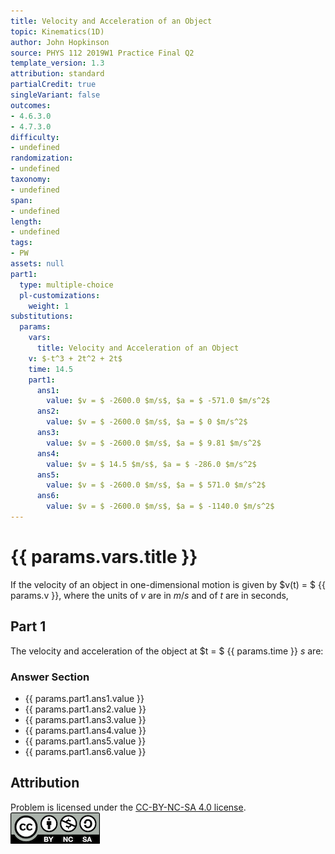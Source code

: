 ```yaml
---
title: Velocity and Acceleration of an Object
topic: Kinematics(1D)
author: John Hopkinson
source: PHYS 112 2019W1 Practice Final Q2
template_version: 1.3
attribution: standard
partialCredit: true
singleVariant: false
outcomes:
- 4.6.3.0
- 4.7.3.0
difficulty:
- undefined
randomization:
- undefined
taxonomy:
- undefined
span:
- undefined
length:
- undefined
tags:
- PW
assets: null
part1:
  type: multiple-choice
  pl-customizations:
    weight: 1
substitutions:
  params:
    vars:
      title: Velocity and Acceleration of an Object
    v: $-t^3 + 2t^2 + 2t$
    time: 14.5
    part1:
      ans1:
        value: $v = $ -2600.0 $m/s$, $a = $ -571.0 $m/s^2$
      ans2:
        value: $v = $ -2600.0 $m/s$, $a = $ 0 $m/s^2$
      ans3:
        value: $v = $ -2600.0 $m/s$, $a = $ 9.81 $m/s^2$
      ans4:
        value: $v = $ 14.5 $m/s$, $a = $ -286.0 $m/s^2$
      ans5:
        value: $v = $ -2600.0 $m/s$, $a = $ 571.0 $m/s^2$
      ans6:
        value: $v = $ -2600.0 $m/s$, $a = $ -1140.0 $m/s^2$
---
```

# {{ params.vars.title }}
If the velocity of an object in one-dimensional motion is given by $v(t) = $ {{ params.v }}, where the units of $v$ are in $m/s$ and of $t$ are in seconds,

## Part 1

The velocity and acceleration of the object at $t = $ {{ params.time }} $s$ are:

### Answer Section

- {{ params.part1.ans1.value }}
- {{ params.part1.ans2.value }}
- {{ params.part1.ans3.value }}
- {{ params.part1.ans4.value }}
- {{ params.part1.ans5.value }}
- {{ params.part1.ans6.value }}

## Attribution

Problem is licensed under the [CC-BY-NC-SA 4.0 license](https://creativecommons.org/licenses/by-nc-sa/4.0/).<br> ![The Creative Commons 4.0 license requiring attribution-BY, non-commercial-NC, and share-alike-SA license.](https://raw.githubusercontent.com/firasm/bits/master/by-nc-sa.png)